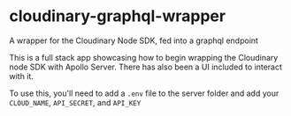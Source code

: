 # cloudinary-graphql-wrapper
A wrapper for the Cloudinary Node SDK, fed into a graphql endpoint

This is a full stack app showcasing how to begin wrapping the Cloudinary node SDK with Apollo Server. There has also been a UI included to interact with it.

To use this, you'll need to add a `.env` file to the server folder and add your `CLOUD_NAME`, `API_SECRET`, and `API_KEY`
